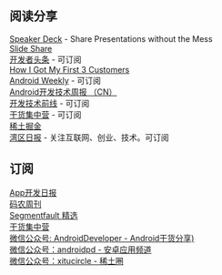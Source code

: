 ## 阅读分享   

[Speaker Deck](https://speakerdeck.com/) - Share Presentations without the Mess     
[Slide Share](https://www.slideshare.net/)   
[开发者头条](http://toutiao.io/) - 可订阅   
[How I Got My First 3 Customers](http://www.howigotmyfirst3customers.com/)   
[Android Weekly](http://androidweekly.net/)   - 可订阅   
[Android开发技术周报 （CN）](http://www.androidweekly.cn/)    
[开发技术前线](http://tinyletter.com/devtechfrontier) - 可订阅   
[干货集中营](http://gank.io/) - 可订阅   
[稀土掘金](http://gold.xitu.io/)    
[湾区日报](http://instagram-engineering.tumblr.com/) - 关注互联网、创业、技术。可订阅    


## 订阅     

[App开发日报](http://memect.com/)   
[码农周刊](http://weekly.manong.io/)   
[Segmentfault 精选](http://segmentfault.com/user/settings?tab=notify)   
[干货集中营](http://gank.io/)   
[微信公众号: AndroidDeveloper - Android干货分享)](AndroidDeveloper)   
[微信公众号：androidpd - 安卓应用频道](androidpd)   
[微信公众号：xitucircle - 稀土圈](微信公众号：xitucircle)  

